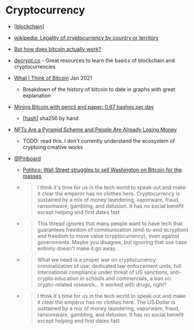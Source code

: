 Cryptocurrency
==============

* [[blockchain]]

* [wikipedia: Legality of cryptocurrency by country or territory](https://en.wikipedia.org/wiki/Legality_of_cryptocurrency_by_country_or_territory)

* [But how does bitcoin actually work?](https://www.youtube.com/watch?v=bBC-nXj3Ng4)
* [decrypt.co](https://decrypt.co/learn) - Great resources to learn the basics of blockchain and cryptocurrencies 
* [What I Think of Bitcoin](https://www.bridgewater.com/research-and-insights/ray-dalio-what-i-think-of-bitcoin) Jan 2021
    * Breakdown of the history of bitcoin to date in graphs with great explanation
* [Mining Bitcoin with pencil and paper: 0.67 hashes per day](http://www.righto.com/2014/09/mining-bitcoin-with-pencil-and-paper.html)
    * [[hash]] sha256 by hand
* [NFTs Are a Pyramid Scheme and People Are Already Losing Money](https://fstoppers.com/opinion/nfts-are-pyramid-scheme-and-people-are-already-losing-money-554869)
    * TODO: read this. I don't currently understand the ecosystem of cryptoing creative works
* [@Pinboard](https://twitter.com/Pinboard/status/1399058952336277505)
    * [Politico: Wall Street struggles to sell Washington on Bitcoin for the masses](https://www.politico.com/news/2021/05/30/bitcoin-investment-wall-street-lobbying-491399)
    * > I think it's time for us in the tech world to speak out and make it clear the emperor has no clothes here. Cryptocurrency is sustained by a mix of money laundering, vaporware, fraud, ransomware, gambling, and delusion. It has no social benefit except helping end first dates fast
    * > This thread ignores that many people want to have tech that guarantees freedom of communication (end-to-end ecryption) and freedom to move value (cryptocurrency), even against governments. Maybe you disagree, but ignoring that use case entirely doesn't make it go away.
    * > What we need is a proper war on cryptocurrency: criminalization of use, dedicated law enforcement units, full international compliance under threat of US sanctions, anti-crypto education in schools and commercials, a ban on crypto-related research... It worked with drugs, right?
    * > I think it's time for us in the tech world to speak out and make it clear the emperor has no clothes here. The US Dollar is sustained by a mix of money laundering, vaporware, fraud, ransomware, gambling, and delusion. It has no social benefit except helping end first dates fast


[//begin]: # "Autogenerated link references for markdown compatibility"
[blockchain]: blockchain.md "Blockchain"
[hash]: hash.md "Hash"
[//end]: # "Autogenerated link references"